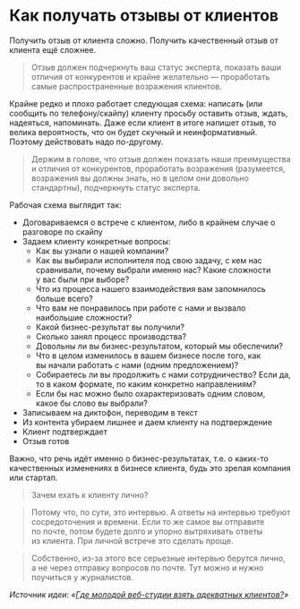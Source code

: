 # Как получать отзывы от клиентов

Получить отзыв от клиента сложно. Получить качественный отзыв от клиента ещё сложнее.

> Отзыв должен подчеркнуть ваш статус эксперта, показать ваши отличия от конкурентов и крайне желательно — проработать самые распространенные возражения клиентов.

Крайне редко и плохо работает следующая схема: написать (или сообщить по телефону/скайпу) клиенту просьбу оставить отзыв, ждать, надеяться, напоминать. Даже если клиент в итоге напишет отзыв, то велика вероятность, что он будет скучный и неинформативный. Поэтому действовать надо по-другому.

> Держим в голове, что отзыв должен показать наши преимущества и отличия от конкурентов, проработать возражения (разумеется, возражения вы должны знать, но в целом они довольно стандартны), подчеркнуть статус эксперта.

Рабочая схема выглядит так:

* Договариваемся о встрече с клиентом, либо в крайнем случае о разговоре по скайпу
* Задаем клиенту конкретные вопросы:
    * Как вы узнали о нашей компании?
    * Как вы выбирали исполнителя под свою задачу, с кем нас сравнивали, почему выбрали именно нас? Какие сложности у вас были при выборе?
    * Что из процесса нашего взаимодействия вам запомнилось больше всего?
    * Что вам не понравилось при работе с нами и вызвало наибольшие сложности?
    * Какой бизнес-результат вы получили?
    * Сколько занял процесс производства?
    * Довольны ли вы бизнес-результатом, который мы обеспечили?
    * Что в целом изменилось в вашем бизнесе после того, как вы начали работать с нами (одним предложением)?
    * Собираетесь ли вы продолжить с нами сотрудничество? Если да, то в каком формате, по каким конкретно направлениям?
    * Если бы нас можно было охарактеризовать одним словом, какое бы слово вы выбрали?
* Записываем на диктофон, переводим в текст
* Из контента убираем лишнее и даем клиенту на подтверждение
* Клиент подтверждает
* Отзыв готов


Важно, что речь идёт именно о бизнес-результатах, т.е. о каких-то качественных изменениях в бизнесе клиента, будь это зрелая компания или стартап.


> Зачем ехать к клиенту лично?

> Потому что, по сути, это интервью. А ответы на интервью требуют сосредоточения и времени. Если то же самое вы отправите по почте, потом будете долго и упорно вытряхивать ответы из клиента. При личной встрече это сделать проще.

> Собственно, из-за этого все серьезные интервью берутся лично, а не через отправку вопросов по почте. Тут можно и нужно поучиться у журналистов.


*Источник идеи: «[Где молодой веб-студии взять адекватных клиентов?](http://www.cmsmagazine.ru/library/items/management/gde-molodoj-veb-studii-vzjat-adekvatnyh-klientov/)»*
